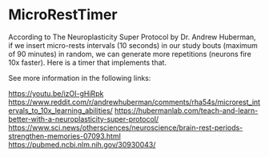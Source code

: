 # MicroRestTimer
According to The Neuroplasticity Super Protocol by Dr. Andrew Huberman, if we insert micro-rests intervals (10 seconds) in our study bouts (maximum of 90 minutes) in random, we can generate more repetitions (neurons fire 10x faster).  Here is a timer that implements that.

See more information in the following links:


https://youtu.be/izOI-gHiRpk
https://www.reddit.com/r/andrewhuberman/comments/rha54s/microrest_intervals_to_10x_learning_abilities/
https://hubermanlab.com/teach-and-learn-better-with-a-neuroplasticity-super-protocol/
https://www.sci.news/othersciences/neuroscience/brain-rest-periods-strengthen-memories-07093.html
https://pubmed.ncbi.nlm.nih.gov/30930043/
